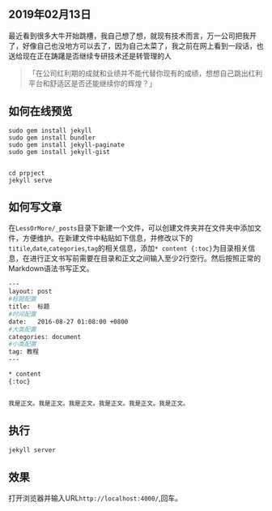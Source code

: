 ## 2019年02月13日
最近看到很多大牛开始跳槽，我自己想了想，就现有技术而言，万一公司把我开了，好像自己也没地方可以去了，因为自己太菜了，我之前在网上看到一段话，也送给现在正在踌躇是否继续专研技术还是转管理的人
> 「在公司红利期的成就和业绩并不能代替你现有的成绩，想想自己跳出红利平台和舒适区是否还能继续你的辉煌？」

如何在线预览
------------------------------------
```
sudo gem install jekyll
sudo gem install bundler
sudo gem install jekyll-paginate
sudo gem install jekyll-gist


cd prpject
jekyll serve 
```
如何写文章
------------------------------------

在`LessOrMore/_posts`目录下新建一个文件，可以创建文件夹并在文件夹中添加文件，方便维护。在新建文件中粘贴如下信息，并修改以下的`titile`,`date`,`categories`,`tag`的相关信息，添加`* content {:toc}`为目录相关信息，在进行正文书写前需要在目录和正文之间输入至少2行空行。然后按照正常的Markdown语法书写正文。

``` bash
---
layout: post
#标题配置
title:  标题
#时间配置
date:   2016-08-27 01:08:00 +0800
#大类配置
categories: document
#小类配置
tag: 教程
---

* content
{:toc}


我是正文。我是正文。我是正文。我是正文。我是正文。我是正文。
```

执行
------------------------------------

``` bash
jekyll server
```

效果
------------------------------------
打开浏览器并输入URL`http://localhost:4000/`,回车。

